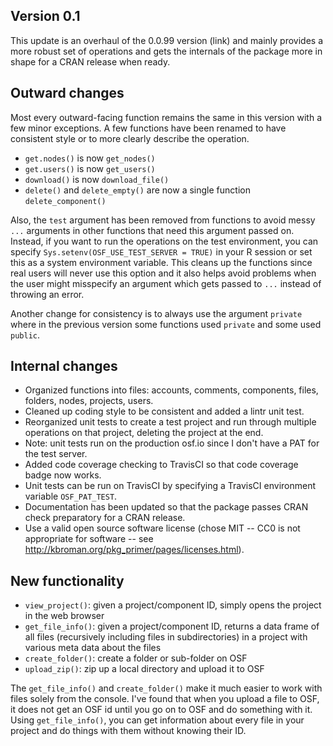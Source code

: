 Version 0.1
----------------------------------------------------------------------

This update is an overhaul of the 0.0.99 version (link) and mainly provides a more robust set of operations and gets the internals of the package more in shape for a CRAN release when ready.

## Outward changes

Most every outward-facing function remains the same in this version with a few minor exceptions. A few functions have been renamed to have consistent style or to more clearly describe the operation.

- `get.nodes()` is now `get_nodes()`
- `get.users()` is now `get_users()`
- `download()` is now `download_file()`
- `delete()` and `delete_empty()` are now a single function `delete_component()`

Also, the `test` argument has been removed from functions to avoid messy `...` arguments in other functions that need this argument passed on. Instead, if you want to run the operations on the test environment, you can specify `Sys.setenv(OSF_USE_TEST_SERVER = TRUE)` in your R session or set this as a system environment variable. This cleans up the functions since real users will never use this option and it also helps avoid problems when the user might misspecify an argument which gets passed to `...` instead of throwing an error.

Another change for consistency is to always use the argument `private` where in the previous version some functions used `private` and some used `public`.

## Internal changes

- Organized functions into files: accounts, comments, components, files, folders, nodes, projects, users.
- Cleaned up coding style to be consistent and added a lintr unit test.
- Reorganized unit tests to create a test project and run through multiple operations on that project, deleting the project at the end.
- Note: unit tests run on the production osf.io since I don't have a PAT for the test server.
- Added code coverage checking to TravisCI so that code coverage badge now works.
- Unit tests can be run on TravisCI by specifying a TravisCI environment variable `OSF_PAT_TEST`.
- Documentation has been updated so that the package passes CRAN check preparatory for a CRAN release.
- Use a valid open source software license (chose MIT -- CC0 is not appropriate for software -- see http://kbroman.org/pkg_primer/pages/licenses.html).

## New functionality

- `view_project()`: given a project/component ID, simply opens the project in the web browser
- `get_file_info()`: given a project/component ID, returns a data frame of all files (recursively including files in subdirectories) in a project with various meta data about the files
- `create_folder()`: create a folder or sub-folder on OSF
- `upload_zip()`: zip up a local directory and upload it to OSF

The `get_file_info()` and `create_folder()` make it much easier to work with files solely from the console. I've found that when you upload a file to OSF, it does not get an OSF id until you go on to OSF and do something with it. Using `get_file_info()`, you can get information about every file in your project and do things with them without knowing their ID.
